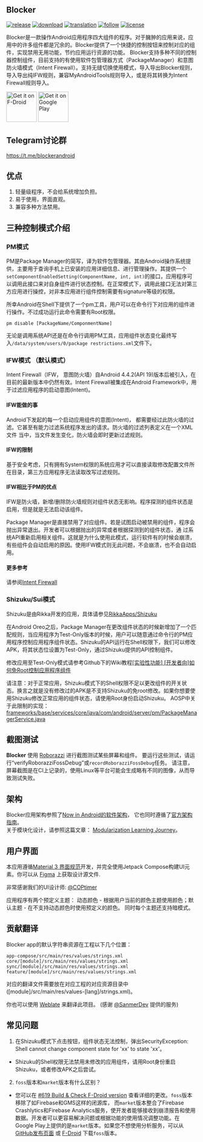 ## Blocker
[![release](https://img.shields.io/github/v/release/lihenggui/blocker?label=release&color=red)](https://github.com/lihenggui/blocker/releases)
[![download](https://shields.io/github/downloads/lihenggui/blocker/total?label=download)](https://github.com/lihenggui/blocker/releases/latest)
[![translation](https://weblate.sanmer.app/widget/blocker/svg-badge.svg)](https://weblate.sanmer.app/engage/blocker/)
[![follow](https://img.shields.io/badge/follow-Telegram-blue.svg?label=follow)](https://t.me/blockerandroid) 
[![license](https://img.shields.io/github/license/lihenggui/blocker)](LICENSE) 

Blocker是一款操作Android应用程序四大组件的程序。对于臃肿的应用来说，应用中的许多组件都是冗余的。Blocker提供了一个快捷的控制按钮来控制对应的组件，实现禁用无用功能，节约应用运行资源的功能。
Blocker支持多种不同的控制器控制组件，目前支持的有使用软件包管理器方式（PackageManager）和意图防火墙模式（Intent
Firewall）。支持无缝切换使用模式，导入导出Blocker规则，导入导出纯IFW规则，兼容MyAndroidTools规则导入，或是将其转换为Intent
Firewall规则导入。

[<img src="https://fdroid.gitlab.io/artwork/badge/get-it-on.png"
     alt="Get it on F-Droid"
     height="80">](https://f-droid.org/packages/com.merxury.blocker/)
[<img src="https://play.google.com/intl/en_us/badges/images/generic/en-play-badge.png"
     alt="Get it on Google Play"
     height="80">](https://play.google.com/store/apps/details?id=com.merxury.blocker)

## Telegram讨论群
https://t.me/blockerandroid

## 优点
1. 轻量级程序，不会给系统增加负担。
2. 易于使用，界面直观。
3. 兼容多种方法禁用。

## 三种控制模式介绍
### PM模式
PM是Package Manager的简写，译为软件包管理器。其由Android操作系统提供，主要用于查询手机上已安装的应用详细信息、进行管理操作。其提供一个```setComponentEnabledSetting(ComponentName, int, int)```的接口，应用程序可以调用此接口来对自身组件进行状态控制。在正常模式下，调用此接口无法对第三方应用进行操控，对非本应用进行组件控制需要有signature等级的权限。

所幸Android在Shell下提供了一个pm工具，用户可以在命令行下对应用的组件进行操作。不过成功运行此命令需要有Root权限。

```
pm disable [PackageName/ComponmentName]
```

无论是调用系统API还是在命令行调用PM工具，应用组件状态变化最终写入```/data/system/users/0/package
restrictions.xml```文件下。

### IFW模式 （默认模式）
Intent Firewall（IFW， 意图防火墙）自Android 4.4.2(API 19)版本后被引入，在目前的最新版本中仍然有效。Intent Firewall被集成在Android Framework中，用于过滤应用程序的启动意图(Intent)。

#### IFW能做的事
Android下发起的每一个启动应用组件的意图(Intent)， 都需要经过此防火墙的过滤。它甚至有能力过滤系统程序发出的请求。防火墙的过滤列表定义在一个XML文件
当中，当文件发生变化，防火墙会即时更新过滤规则。

#### IFW的限制
基于安全考虑，只有拥有System权限的系统应用才可以直接读取修改配置文件所在目录，第三方应用程序无法读取改写过滤规则。

#### IFW相比于PM的优点
IFW是防火墙，新增/删除防火墙规则对组件状态无影响。程序探测的组件状态是启用，但是就是无法启动该组件。

Package Manager是直接禁用了对应组件。若是试图启动被禁用的组件，程序会抛出异常退出。开发者可以根据抛出的异常或者根据探测到的组件状态，通
过系统API重新启用相关组件。这就是为什么使用此模式，运行软件有的时候会崩溃，有些组件会自动启用的原因。使用IFW模式则无此问题，不会崩溃，也不会自动启用。
#### 更多参考
请参阅[Intent Firewall](https://carteryagemann.com/pages/android-intent-firewall.html)

### Shizuku/Sui模式
Shizuku是由Rikka开发的应用，具体请参见[RikkaApps/Shizuku](https://github.com/RikkaApps/Shizuku)

在Android Oreo之后，Package
Manager在更改组件状态的时候新增加了一个匹配规则，当应用程序为Test-Only版本的时候，用户可以随意通过命令行的PM应用程序控制应用程序组件状态。Shizuku的API运行在Shell权限下，我们可以修改APK，将其状态位设置为Test-Only，通过Shizuku提供的API控制组件。

修改应用至Test-Only模式请参考Github下的Wiki教程[[实验性功能] [开发者向]如何免Root控制应用程序组件](https://github.com/lihenggui/blocker/wiki/%5B%E5%AE%9E%E9%AA%8C%E6%80%A7%E5%8A%9F%E8%83%BD%5D-%5B%E5%BC%80%E5%8F%91%E8%80%85%E5%90%91%5D%E5%A6%82%E4%BD%95%E5%85%8DRoot%E6%8E%A7%E5%88%B6%E5%BA%94%E7%94%A8%E7%A8%8B%E5%BA%8F%E7%BB%84%E4%BB%B6)

请注意：对于正常应用，Shizuku模式下的Shell权限不足以更改组件的开关状态。换言之就是没有修改过的APK是不支持Shizuku的免root修改。如果你想要使用Shizuku修改正常应用的组件状态，请使用Root身份启动Shizuku。
AOSP中关于此限制的实现：[frameworks/base/services/core/java/com/android/server/pm/PackageManagerService.java](https://cs.android.com/android/platform/superproject/main/+/main:frameworks/base/services/core/java/com/android/server/pm/PackageManagerService.java;l=3750;drc=02a77ed61cbeec253a1b49e732d1f27a9ff4b303;bpv=0;bpt=1)

## 截图测试

**Blocker** 使用 [Roborazzi](https://github.com/takahirom/roborazzi) 进行截图测试某些屏幕和组件。
要运行这些测试，请运行“verifyRoborazziFossDebug”或`recordRoborazziFossDebug`任务。
请注意，屏幕截图是在CI上记录的，使用Linux等平台可能会生成略有不同的图像，从而导致测试失败。


## 架构
Blocker应用架构参照了[Now in Android的软件架构](https://github.com/android/nowinandroid/blob/main/docs/ArchitectureLearningJourney.md)， 它也同时遵循了[官方架构指南](https://developer.android.com/topic/architecture)。   
关于模块化设计，请参照这篇文章： [Modularization Learning Journey](https://github.com/android/nowinandroid/blob/main/docs/ModularizationLearningJourney.md)。  

## 用户界面

本应用遵循[Material 3 界面规范](https://m3.material.io/)开发，并完全使用Jetpack
Compose构建UI元素。你可以从 [Figma](https://www.figma.com/file/T903MNmXtahDVf1yoOgXoI/Blocker)
上获取设计源文件.

非常感谢我们的UI设计师: [@COPtimer](https://github.com/COPtimer)

应用程序有两个预定义主题：
动态颜色 - 根据用户当前的颜色主题使用颜色；默认主题 - 在不支持动态颜色时使用预定义的颜色。
同时每个主题还支持暗模式。

## 贡献翻译
Blocker app的默认字符串资源在工程以下几个位置：

`app-compose/src/main/res/values/strings.xml`  
`core/[module]/src/main/res/values/strings.xml`  
`sync/[module]/src/main/res/values/strings.xml`  
`feature/[module]/src/main/res/values/strings.xml`  

对应的翻译文件需要放在对应工程的对应资源目录中 ([module]/src/main/res/values-[lang]/strings.xml)。 

你也可以使用 [Weblate](https://weblate.sanmer.app/projects/blocker/) 来翻译此项目。 (感谢 [@SanmerDev](https://github.com/SanmerDev) 提供的服务)

## 常见问题

1. 在Shizuku模式下点击按钮，组件状态无法控制，弹出SecurityException: Shell cannot change component
   state for 'xx' to state 'xx'。

* Shizuku的Shell权限无法禁用未修改的应用组件，请用Root身份重启Shizuku，或者修改APK之后尝试。

2. `foss`版本和`market`版本有什么区别？

* 您可以在 [#619 Build & Check F-Droid version](https://github.com/lihenggui/blocker/pull/619/files) 查看详细的更改。`foss`版本移除了如Firebase和GMS这样的闭源库， 而`market`版本整合了Firebase Crashlytics和Firebase Analytics服务，使开发者能够接收到崩溃报告和使用数据。开发者可以更容易解决问题或根据功能的使用情况调整功能。在Google Play上提供的是`market`版本。如果您不想使用分析服务，可以从 [GitHub发布页面](https://github.com/lihenggui/blocker/releases) 或 [F-Droid](https://f-droid.org/packages/com.merxury.blocker/) 下载`foss`版本。

